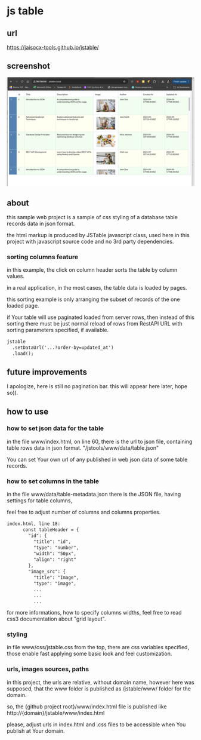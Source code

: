 # js table

## url
https://jaisocx-tools.github.io/jstable/


## screenshot
![JSTable screenshot](./Screenshot.2024-09-18.at.01.28.20.png)


## about
this sample web project is a sample of css styling of a database table records data in json format.

the html markup is produced by JSTable javascript class, used here in this project with javascript source code and no 3rd party dependencies.


### sorting columns feature
in this example, the click on column header sorts the table by column values.

in a real application, in the most cases, the table data is loaded by pages.

this sorting example is only arranging the subset of records 
of the one loaded page.

if Your table will use paginated loaded from server rows,
then instead of this sorting there must be just normal reload of rows from RestAPI URL with sorting parameters specified, if available.

```
jstable
  .setDataUrl('...?order-by=updated_at')
  .load();
```



## future improvements
I apologize, here is still no pagination bar. this will appear here later, hope so)).

## how to use

### how to set json data for the table
in the file www/index.html, on line 60,
there is the url to json file, containing table rows data in json format.
"/jstools/www/data/table.json"

You can set Your own url of any published in web json data of some table records.

### how to set columns in the table
in the file www/data/table-metadata.json there is the JSON file, having settings for table columns,

feel free to adjust number of columns and columns properties.

```
index.html, line 18:
      const tableHeader = {
        "id": {
          "title": "id",
          "type": "number",
          "width": "50px",
          "align": "right"
        },
        "image_src": {
          "title": "Image",
          "type": "image",
          ...
          ...
          ...

```

for more informations, how to specify columns widths, feel free to read css3 documentation 
about "grid layout". 


### styling
in file www/css/jstable.css from the top, there are css variables specified, 
those enable fast applying some basic look and feel customization. 


### urls, images sources, paths
in this project, the urls are relative, without domain name, 
however here was supposed, that the www folder is published as /jstable/www/ folder for the domain.

so, the {github project root}/www/index.html file is published like http://{domain}/jstable/www/index.html 

please, adjust urls in index.html and .css files to be accessible when You publish at Your domain.

